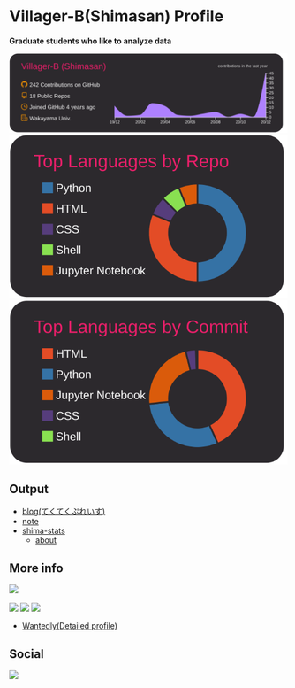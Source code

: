 # Villager-B(Shimasan) Profile

**Graduate students who like to analyze data**

[![](https://raw.githubusercontent.com/Villager-B/Villager-B/main/profile-summary-card-output/monokai/0-profile-details.svg)](https://github.com/vn7n24fzkq/github-profile-summary-cards)
[![](https://raw.githubusercontent.com/Villager-B/Villager-B/main/profile-summary-card-output/monokai/1-repos-per-language.svg)](https://github.com/vn7n24fzkq/github-profile-summary-cards)
[![](https://raw.githubusercontent.com/Villager-B/Villager-B/main/profile-summary-card-output/monokai/2-most-commit-language.svg)](https://github.com/vn7n24fzkq/github-profile-summary-cards)

## Output
- [blog(てくてくぷれいす)](https://murabitoleg.com/)
- [note](https://note.com/shimasan)
- [shima-stats](http://shima-stats.ddo.jp/)
  - [about](https://murabitoleg.com/vtuber-stats/)
 

## More info

![](https://komarev.com/ghpvc/?username=Villager-B&color=brightgreen)

[![](https://img.shields.io/badge/-Python-000?style=flat&logo=python)](https://github.com/Villager-B)
[![](https://img.shields.io/badge/-Jupyter-000?style=flat&logo=jupyter)](https://github.com/Villager-B)
[![](https://img.shields.io/badge/-Django-000?style=flat&logo=django)](https://github.com/Villager-B)

- [Wantedly(Detailed profile)](https://www.wantedly.com/id/kyousuke_shimada_s)

## Social

[![](https://img.shields.io/badge/-Twitter-000?style=flat&logo=twitter)](https://twitter.com/nitkcdadon)
